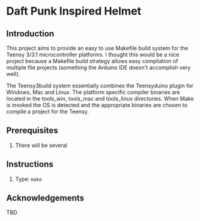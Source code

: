 Daft Punk Inspired Helmet
============

Introduction
------------
This project aims to provide an easy to use Makefile build system for the Teensy 3/3.1 microcontroller platforms. I thought this would be a nice project because a Makefile build strategy allows easy compliation of multiple file projects (something the Arduino IDE doesn't accomplish very well).

The Teensy3build system essentially combines the Teensyduino plugin for Windows, Mac and Linux. The platform specific compiler binaries are located in the tools_win, tools_mac and tools_linux directories. When Make is invoked the OS is detected and the appropriate binaries are chosen to compile a project for the Teensy.


Prerequisites
-------------
1. There will be several

Instructions
------------
1. Type: `make`

Acknowledgements
----------------
TBD
